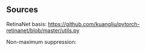## Sources
RetinaNet basis: 
https://github.com/kuangliu/pytorch-retinanet/blob/master/utils.py

Non-maximum suppression:


